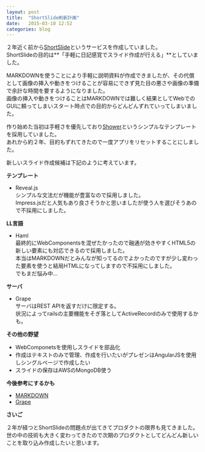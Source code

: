 ```yaml
---
layout: post
title:  "ShortSlide刷新計画"
date:   2015-03-10 12:52
categories: blog
---
```

２年近く前から[ShortSlide](https://github.com/inoh/shortslide)というサービスを作成していました。  
ShortSlideの目的は**「手軽に日記感覚でスライド作成が行える」**としていました。  

MARKDOWNを使うことにより手軽に説明資料が作成できましたが、その代償として画像の挿入や動きをつけることが容易にできず見た目の悪さや画像の準備で余計な時間を要するようになりました。  
画像の挿入や動きをつけることはMARKDOWNでは難しく結果としてWebでのGUIに頼ってしまいスタート時点での目的からどんどんずれていってしまいました。  

作り始めた当初は手軽さを優先しており[Shower](https://github.com/shower/shower)というシンプルなテンプレートを採用していました。  
あれから約２年、目的もずれてきたので一度アプリをリセットすることにしました。  

新しいスライド作成候補は下記のように考えています。  

**テンプレート**

- Reveal.js  
シンプルな文法だが機能が豊富なので採用しました。  
Impress.jsだと人気もあり良さそうかと思いましたが使う人を選びそうあので不採用にしました。

**LL言語**

- Haml  
最終的にWebComponentsを混ぜたかったので融通が効きやすくHTML5の新しい要素にも対応できるので採用しました。  
本当はMARKDOWNだとみんなが知ってるのでよかったのですが少し変わった要素を使うと結局HTMLになってしますので不採用にしました。  
でもまだ悩み中...

**サーバ**

- Grape  
サーバはREST APIを返すだけに限定する。  
状況によってrailsの主要機能をそぎ落としてActiveRecordのみで使用するかも。

**その他の野望**

- WebComponetsを使用しスライドを部品化
- 作成はテキストのみで管理、作成を行いたいがプレゼンはAngularJSを使用しシングルページで作成したい
- スライドの保存はAWSのMongoDB使う

**今後参考にするかも**

- [MARKDOWN](http://qiita.com/hibara/items/78454f6c70c55e7aa612#3-17)
- [Grape](http://yuumi3.hatenablog.com/entry/2015/01/30/150451)

**さいご**

２年が経つとShortSlideの問題点が出てきてプロダクトの限界も見てきました。  
世の中の技術も大きく変わってきたので次期のプロダクトとしてどんどん新しいことを取り込み作成したいと思います。
